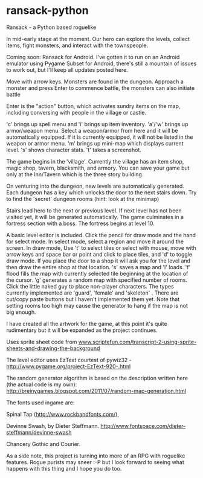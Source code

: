 ransack-python
==============

Ransack - a Python based roguelike

In mid-early stage at the moment. Our hero can explore the levels, collect items, fight monsters, and interact with the townspeople.

Coming soon: Ransack for Android. I've gotten it to run on an Android emulator using Pygame Subset for Android, there's still a mountain of issues to work out, but I'll keep all updates posted here.

Move with arrow keys. Monsters are found in the dungeon. Approach a monster and press Enter to commence battle, the monsters can also initiate battle

Enter is the "action" button, which activates sundry items on the map, including conversing with people in the village or castle.

'c' brings up spell menu and 'i' brings up item inventory. 'a'/'w' brings up armor/weapon menu. Select a weapon/armor from here and it will be automatically equipped. If it is currently equipped, it will not be listed in the weapon or armor menu.
'm' brings up mini-map which displays current level. 's' shows character stats.
't' takes a screenshot.

The game begins in the 'village'. Currently the village has an item shop, magic shop, tavern, blacksmith, and armory. You can save your game but only at the Inn/Tavern which is the three story building.

On venturing into the dungeon, new levels are automatically generated. Each dungeon has a key which unlocks the door to the next stairs down. Try to find the 'secret' dungeon rooms (hint: look at the minimap)

Stairs lead hero to the next or previous level. If next level has not been visited yet, it will be generated automatically. The game culminates in a fortress section with a boss. The fortress begins at level 10.

A basic level editor is included. Click the pencil for draw mode and the hand for select mode. In select mode, select a region and move it around the screen. In draw mode, Use 't' to select tiles or select with mouse, move with arrow keys and space bar or point and click to place tiles, and 'd' to toggle draw mode. If you place the door to a shop it will ask you for the level and then draw the entire shop at that location. 's' saves a map and 'l' loads. 'f' flood fills the map with currently selected tile beginning at the location of the cursor. 'g' generates a random map with specified number of rooms. Click the little naked guy to place non-player characters. The types currently implemented are 'guard', 'female' and 'skeleton'
. There are cut/copy paste buttons but I haven't implemented them yet.
Note that setting rooms too high may cause the generator to hang if the map is not big enough.

I have created all the artwork for the game, at this point it's quite rudimentary but it will be expanded as the project continues.

Uses sprite sheet code from www.scriptefun.com/transcript-2-using-sprite-sheets-and-drawing-the-background

The level editor uses EzText courtest of pywiz32 - http://www.pygame.org/project-EzText-920-.html

The random generator algorithm is based on the description written here (the actual code is my own):
http://breinygames.blogspot.com/2011/07/random-map-generation.html

The fonts used ingame are: 

Spinal Tap (http://www.rockbandfonts.com/), 

Devinne Swash, by Dieter Steffmann. http://www.fontspace.com/dieter-steffmann/devinne-swash

Chancery Gothic and Courier.

As a side note, this project is turning into more of an RPG with roguelike features. Rogue purists may sneer :-P but I look forward to seeing what happens with this thing and I hope you do too.